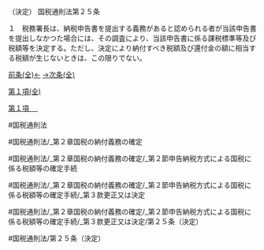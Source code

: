 （決定）
国税通則法第２５条

１　税務署長は、納税申告書を提出する義務があると認められる者が当該申告書を提出しなかつた場合には、その調査により、当該申告書に係る課税標準等及び税額等を決定する。ただし、決定により納付すべき税額及び還付金の額に相当する税額が生じないときは、この限りでない。

[前条(全)←](国税通則法＿＿＿＿＿第２４条_.md)    [→次条(全)](国税通則法＿＿＿＿＿第２６条_.md)

[第１項(全)](国税通則法＿＿＿＿＿第２５条第１項_.md)  

[第１項 　 ](国税通則法＿＿＿＿＿第２５条第１項.md)  

#国税通則法

#国税通則法/_第２章国税の納付義務の確定

#国税通則法/_第２章国税の納付義務の確定/_第２節申告納税方式による国税に係る税額等の確定手続

#国税通則法/_第２章国税の納付義務の確定/_第２節申告納税方式による国税に係る税額等の確定手続/_第３款更正又は決定

#国税通則法/_第２章国税の納付義務の確定/_第２節申告納税方式による国税に係る税額等の確定手続/_第３款更正又は決定/第２５条（決定）

#国税通則法/第２５条（決定）

